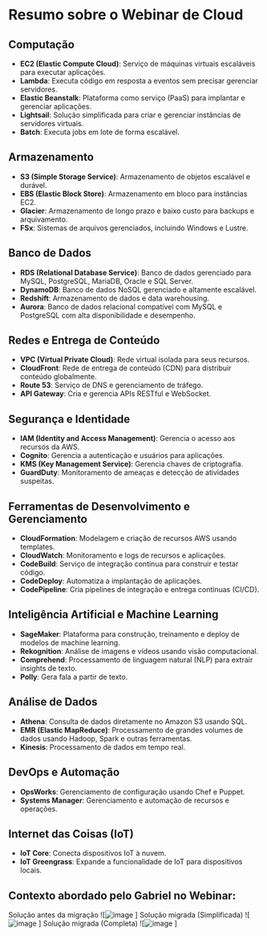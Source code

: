 
# Resumo sobre o Webinar de Cloud

## Computação
- **EC2 (Elastic Compute Cloud)**: Serviço de máquinas virtuais escaláveis para executar aplicações.
- **Lambda**: Executa código em resposta a eventos sem precisar gerenciar servidores.
- **Elastic Beanstalk**: Plataforma como serviço (PaaS) para implantar e gerenciar aplicações.
- **Lightsail**: Solução simplificada para criar e gerenciar instâncias de servidores virtuais.
- **Batch**: Executa jobs em lote de forma escalável.

## Armazenamento
- **S3 (Simple Storage Service)**: Armazenamento de objetos escalável e durável.
- **EBS (Elastic Block Store)**: Armazenamento em bloco para instâncias EC2.
- **Glacier**: Armazenamento de longo prazo e baixo custo para backups e arquivamento.
- **FSx**: Sistemas de arquivos gerenciados, incluindo Windows e Lustre.

## Banco de Dados
- **RDS (Relational Database Service)**: Banco de dados gerenciado para MySQL, PostgreSQL, MariaDB, Oracle e SQL Server.
- **DynamoDB**: Banco de dados NoSQL gerenciado e altamente escalável.
- **Redshift**: Armazenamento de dados e data warehousing.
- **Aurora**: Banco de dados relacional compatível com MySQL e PostgreSQL com alta disponibilidade e desempenho.

## Redes e Entrega de Conteúdo
- **VPC (Virtual Private Cloud)**: Rede virtual isolada para seus recursos.
- **CloudFront**: Rede de entrega de conteúdo (CDN) para distribuir conteúdo globalmente.
- **Route 53**: Serviço de DNS e gerenciamento de tráfego.
- **API Gateway**: Cria e gerencia APIs RESTful e WebSocket.

## Segurança e Identidade
- **IAM (Identity and Access Management)**: Gerencia o acesso aos recursos da AWS.
- **Cognito**: Gerencia a autenticação e usuários para aplicações.
- **KMS (Key Management Service)**: Gerencia chaves de criptografia.
- **GuardDuty**: Monitoramento de ameaças e detecção de atividades suspeitas.

## Ferramentas de Desenvolvimento e Gerenciamento
- **CloudFormation**: Modelagem e criação de recursos AWS usando templates.
- **CloudWatch**: Monitoramento e logs de recursos e aplicações.
- **CodeBuild**: Serviço de integração contínua para construir e testar código.
- **CodeDeploy**: Automatiza a implantação de aplicações.
- **CodePipeline**: Cria pipelines de integração e entrega contínuas (CI/CD).

## Inteligência Artificial e Machine Learning
- **SageMaker**: Plataforma para construção, treinamento e deploy de modelos de machine learning.
- **Rekognition**: Análise de imagens e vídeos usando visão computacional.
- **Comprehend**: Processamento de linguagem natural (NLP) para extrair insights de texto.
- **Polly**: Gera fala a partir de texto.

## Análise de Dados
- **Athena**: Consulta de dados diretamente no Amazon S3 usando SQL.
- **EMR (Elastic MapReduce)**: Processamento de grandes volumes de dados usando Hadoop, Spark e outras ferramentas.
- **Kinesis**: Processamento de dados em tempo real.

## DevOps e Automação
- **OpsWorks**: Gerenciamento de configuração usando Chef e Puppet.
- **Systems Manager**: Gerenciamento e automação de recursos e operações.

## Internet das Coisas (IoT)
- **IoT Core**: Conecta dispositivos IoT à nuvem.
- **IoT Greengrass**: Expande a funcionalidade de IoT para dispositivos locais.

## Contexto abordado pelo Gabriel no Webinar:
Solução antes da migração
![![image](https://github.com/user-attachments/assets/d6a0e4f8-4656-494d-a8e5-057734e3a594)
]
Solução migrada (Simplificada)
![![image](https://github.com/user-attachments/assets/6a0d51f7-c864-4696-a59f-45e3c2a64836)
]
Solução migrada (Completa)
![![image](https://github.com/user-attachments/assets/e8666fae-a54f-439c-9054-a049ca92b11f)
]
